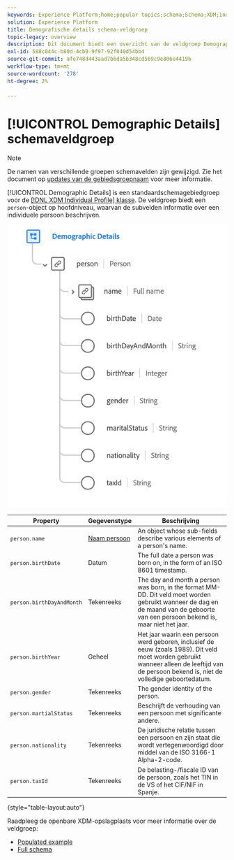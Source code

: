 ```yaml
---
keywords: Experience Platform;home;popular topics;schema;Schema;XDM;individual profile;fields;schemas;Schemas;Schema design;field group;field group;person;person details;profile person details;person;
solution: Experience Platform
title: Demografische details schema-veldgroep
topic-legacy: overview
description: Dit document biedt een overzicht van de veldgroep Demographic Details.
exl-id: 588c044c-b80d-4cb9-9f97-92f040d54bb4
source-git-commit: afe748d443aad7b6da5b348cd569c9e806e4419b
workflow-type: tm+mt
source-wordcount: '278'
ht-degree: 2%

---
```



# [!UICONTROL Demographic Details] schemaveldgroep

>[!NOTE]
>
>De namen van verschillende groepen schemavelden zijn gewijzigd. Zie het document op [updates van de gebiedsgroepnaam](../name-updates.md) voor meer informatie.

[!UICONTROL Demographic Details] is een standaardschemagebiedgroep voor de  [[!DNL XDM Individual Profile] klasse](../../classes/individual-profile.md). De veldgroep biedt een `person`-object op hoofdniveau, waarvan de subvelden informatie over een individuele persoon beschrijven.

![](../../images/field-groups/demographic-details.png)

| Property | Gegevenstype | Beschrijving |
| --- | --- | --- |
| `person.name` | [Naam persoon](../../data-types/person-name.md) | An object whose sub-fields describe various elements of a person&#39;s name. |
| `person.birthDate` | Datum | The full date a person was born on, in the form of an ISO 8601 timestamp. |
| `person.birthDayAndMonth` | Tekenreeks | The day and month a person was born, in the format MM-DD. Dit veld moet worden gebruikt wanneer de dag en de maand van de geboorte van een persoon bekend is, maar niet het jaar. |
| `person.birthYear` | Geheel | Het jaar waarin een persoon werd geboren, inclusief de eeuw (zoals 1989). Dit veld moet worden gebruikt wanneer alleen de leeftijd van de persoon bekend is, niet de volledige geboortedatum. |
| `person.gender` | Tekenreeks | The gender identity of the person. |
| `person.martialStatus` | Tekenreeks | Beschrijft de verhouding van een persoon met significante andere. |
| `person.nationality` | Tekenreeks | De juridische relatie tussen een persoon en zijn staat die wordt vertegenwoordigd door middel van de ISO 3166-1 Alpha-2-code. |
| `person.taxId` | Tekenreeks | De belasting-/fiscale ID van de persoon, zoals het TIN in de VS of het CIF/NIF in Spanje. |

{style=&quot;table-layout:auto&quot;}

Raadpleeg de openbare XDM-opslagplaats voor meer informatie over de veldgroep:

* [Populated example](https://github.com/adobe/xdm/blob/master/components/fieldgroups/profile/profile-person-details.example.1.json)
* [Full schema](https://github.com/adobe/xdm/blob/master/components/fieldgroups/profile/profile-person-details.schema.json)